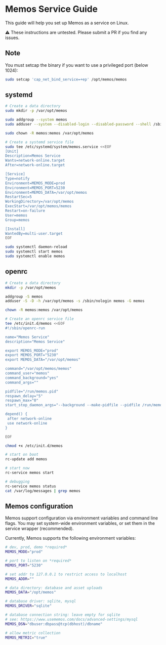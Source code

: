# Memos Service Guide

This guide will help you set up Memos as a service on Linux.

⚠ These instructions are untested. Please submit a PR if you find any issues.

## Note

You must setcap the binary if you want to use a privileged port (below 1024):

```sh
sudo setcap 'cap_net_bind_service=+ep' /opt/memos/memos
```

## systemd

```sh
# Create a data directory
sudo mkdir -p /var/opt/memos

sudo addgroup --system memos
sudo adduser --system --disabled-login --disabled-password --shell /sbin/nologin --group memos

sudo chown -R memos:memos /var/opt/memos

# Create a systemd service file
sudo tee /etc/systemd/system/memos.service <<EOF
[Unit]
Description=Memos Service
Wants=network-online.target
After=network-online.target

[Service]
Type=notify
Environment=MEMOS_MODE=prod
Environment=MEMOS_PORT=5230
Environment=MEMOS_DATA=/var/opt/memos
RestartSec=5
WorkingDirectory=/var/opt/memos
ExecStart=/var/opt/memos/memos
Restart=on-failure
User=memos
Group=memos

[Install]
WantedBy=multi-user.target
EOF

sudo systemctl daemon-reload
sudo systemctl start memos
sudo systemctl enable memos
```

## openrc

```sh
# Create a data directory
mkdir -p /var/opt/memos

addgroup -S memos
adduser -S -D -h /var/opt/memos -s /sbin/nologin memos -G memos

chown -R memos:memos /var/opt/memos

# Create an openrc service file
tee /etc/init.d/memos <<EOF
#!/sbin/openrc-run

name="Memos Service"
description="Memos Service"

export MEMOS_MODE="prod"
export MEMOS_PORT="5230"
export MEMOS_DATA="/var/opt/memos"

command="/var/opt/memos/memos"
command_user="memos"
command_background="yes"
command_args=""

pidfile="/run/memos.pid"
respawn_delay="5"
respawn_max="0"
start_stop_daemon_args="--background --make-pidfile --pidfile /run/memos.pid --chuid memos:memos"

depend() {
 after network-online
 use network-online
}

EOF

chmod +x /etc/init.d/memos

# start on boot
rc-update add memos

# start now
rc-service memos start

# debugging
rc-service memos status
cat /var/log/messages | grep memos
```

## Memos configuration

Memos support configuration via environment variables and command line flags. You may set system-wide environment variables, or set them in the service wrapper (recommended).

Currently, Memos supports the following environment variables:

```sh
# dev, prod, demo *required*
MEMOS_MODE="prod"

# port to listen on *required*
MEMOS_PORT="5230"

# set addr to 127.0.0.1 to restrict access to localhost
MEMOS_ADDR=""

# data directory: database and asset uploads
MEMOS_DATA="/opt/memos"

# database driver: sqlite, mysql
MEMOS_DRIVER="sqlite"

# database connection string: leave empty for sqlite
# see: https://www.usememos.com/docs/advanced-settings/mysql
MEMOS_DSN="dbuser:dbpass@tcp(dbhost)/dbname"

# allow metric collection
MEMOS_METRIC="true"
```
